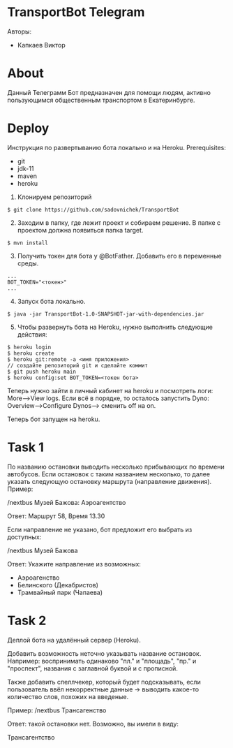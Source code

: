 # TransportBot Telegram

Авторы:

* Капкаев Виктор

# About
Данный Телеграмм Бот предназначен для помощи людям, активно пользующимся общественным транспортом в Екатеринбурге.

# Deploy
Инструкция по развертыванию бота локально и на Heroku.
Prerequisites:
* git
* jdk-11
* maven
* heroku

1. Клонируем репозиторий 
```
$ git clone https://github.com/sadovnichek/TransportBot
```

2. Заходим в папку, где лежит проект и собираем решение. В папке с проектом должна появиться папка target.
```
$ mvn install
```

3. Получить токен для бота у @BotFather. Добавить его в переменные среды.
```
...
BOT_TOKEN="<токен>"
...
```

4. Запуск бота локально.
```
$ java -jar TransportBot-1.0-SNAPSHOT-jar-with-dependencies.jar
```

5. Чтобы развернуть бота на Heroku, нужно выполнить следующие действия:
```
$ heroku login
$ heroku create
$ heroku git:remote -a <имя приложения>
// создайте репозиторий git и сделайте коммит
$ git push heroku main
$ heroku config:set BOT_TOKEN=<токен бота>
```
Теперь нужно зайти в личный кабинет на heroku и посмотреть логи: More-->View logs.
Если всё в порядке, то осталось запустить Dyno: Overview-->Configure Dynos--> 
сменить off на on.

Теперь бот запущен на heroku.

# Task 1
По названию остановки выводить несколько прибывающих по времени автобусов. 
Если остановок с таким названием несколько, то далее указать следующую остановку маршрута (направление движения). Пример:

/nextbus Музей Бажова: Аэроагентство

Ответ: Маршрут 58, Время 13.30

Если направление не указано, бот предложит его выбрать из доступных:

/nextbus Музей Бажова

Ответ: Укажите направление из возможных:

* Аэроагенство
* Белинского (Декабристов) 
* Трамвайный парк (Чапаева)

# Task 2
Деплой бота на удалённый сервер (Heroku). 

Добавить возможность неточно указывать название остановок. Например: воспринимать одинаково "пл." и "площадь", "пр." и "проспект", названия с заглавной буквой и с прописной. 

Также добавить спеллчекер, который будет подсказывать, если пользователь ввёл некорректные данные -> выводить какое-то количество слов, похожих на введеные.

Пример: /nextbus Трансагенство

Ответ: такой остановки нет. Возможно, вы имели в виду:

Трансагентство
